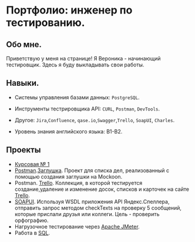 # Портфолио: инженер по тестированию.
## Обо мне.
Приветствую у меня на странице! Я Вероника - начинающий тестировщик.
Здесь я буду выкладывать свои работы.
## Навыки.
- Системы управления базами данных: ``PostgreSQL``.
- Инструменты тестрировщика API: ``CURL``, ``Postman``, ``DevTools``.
- Другое: ``Jira``,``Confluence``, ``qase.io``,``Swagger``,``Trello``, ``SoapUI``, ``Charles``.
  
- Уровень знания английского языка: B1-B2.
## Проекты
- [Курсовая № 1](https://github.com/VeronikaKonovalova/VerTesting/blob/main/%D0%9F%D1%80%D0%BE%D0%B5%D0%BA%D1%821/!!%D0%9E%D0%BF%D0%B8%D1%81%D0%B0%D0%BD%D0%B8%D0%B5%20%D0%BA%D1%83%D1%80%D1%81%D0%BE%D0%B2%D0%BE%D0%B9.md)
- [Postman](https://github.com/VeronikaKonovalova/VerTesting/blob/main/Postman.Mockoon/postman_collection%20(2).json).[Заглушка](https://github.com/VeronikaKonovalova/VerTesting/blob/main/Postman.Mockoon/Mockoon.json). Проект для списка дел, реализованный с помощью создания заглушки на Mockoon.
- Postman. [Trello](https://github.com/VeronikaKonovalova/VerTesting/tree/main/Postman.Trello). Коллекция, в которой тестируется создание,удаление и изменение досок, списков и карточек на сайте [Trello](https://trello.com/).
- [SOAPUI](https://github.com/VeronikaKonovalova/VerTesting/blob/main/SOAP/soap). Используя WSDL приложения API Яндекс.Спеллера, отправить запрос методом checkTexts на проверку 5 сообщений, которые прислали друзья или коллеги. Цель - проверить орфографию.
- Нагрузочное тестирование через [Apache JMeter](https://github.com/VeronikaKonovalova/VerTesting/blob/main/Apache/Documentation.md). 
- Работа в [SQL](https://github.com/VeronikaKonovalova/VerTesting/blob/main/SQL/1).
